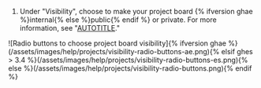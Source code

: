 1. Under "Visibility", choose to make your project board {% ifversion ghae %}internal{% else %}public{% endif %} or private. For more information, see "[AUTOTITLE](/issues/organizing-your-work-with-project-boards/managing-project-boards/changing-project-board-visibility)."

  ![Radio buttons to choose project board visibility]{% ifversion ghae %}(/assets/images/help/projects/visibility-radio-buttons-ae.png){% elsif ghes > 3.4 %}(/assets/images/help/projects/visibility-radio-buttons-es.png){% else %}(/assets/images/help/projects/visibility-radio-buttons.png){% endif %}
